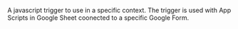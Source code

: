 A javascript trigger to use in a specific context. The trigger is used with App Scripts in Google Sheet coonected to a specific Google Form. 
